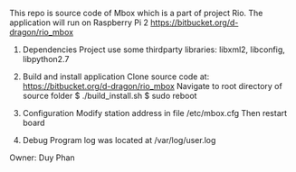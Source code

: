 This repo is source code of Mbox which is a part of project Rio. The application will run on Raspberry Pi 2
https://bitbucket.org/d-dragon/rio_mbox

1. Dependencies
Project use some thirdparty libraries: libxml2, libconfig, libpython2.7

2. Build and install application
Clone source code at: https://bitbucket.org/d-dragon/rio_mbox
Navigate to root directory of source folder
$ ./build_install.sh
$ sudo reboot

3. Configuration
Modify station address in file /etc/mbox.cfg
Then restart board

4. Debug
Program log was located at /var/log/user.log

Owner: Duy Phan